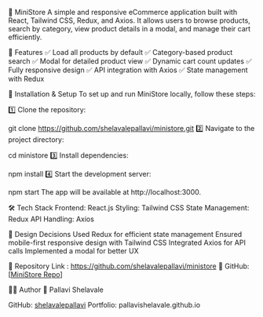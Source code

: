 🛒 MiniStore
A simple and responsive eCommerce application built with React, Tailwind CSS, Redux, and Axios. It allows users to browse products, search by category, view product details in a modal, and manage their cart efficiently.

📌 Features
✅ Load all products by default
✅ Category-based product search
✅ Modal for detailed product view
✅ Dynamic cart count updates
✅ Fully responsive design
✅ API integration with Axios
✅ State management with Redux

🚀 Installation & Setup
To set up and run MiniStore locally, follow these steps:

1️⃣ Clone the repository:

git clone https://github.com/shelavalepallavi/ministore.git
2️⃣ Navigate to the project directory:


cd ministore
3️⃣ Install dependencies:


npm install
4️⃣ Start the development server:

npm start
The app will be available at http://localhost:3000.

🛠️ Tech Stack
Frontend: React.js
Styling: Tailwind CSS
State Management: Redux
API Handling: Axios

🎨 Design Decisions
Used Redux for efficient state management
Ensured mobile-first responsive design with Tailwind CSS
Integrated Axios for API calls
Implemented a modal for better UX


📎 Repository Link : https://github.com/shelavalepallavi/ministore
🔗 GitHub: [[MiniStore Repo](https://github.com/shelavalepallavi/ministore)]

👨‍💻 Author
👤 Pallavi Shelavale

GitHub: [shelavalepallavi](https://github.com/shelavalepallavi/)
Portfolio: pallavishelavale.github.io
